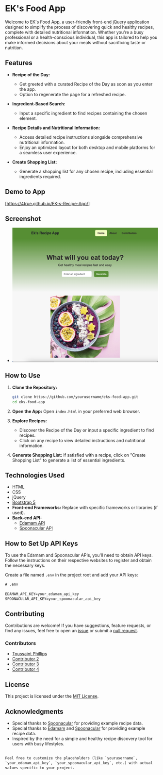 # EK's Food App 

Welcome to EK's Food App, a user-friendly front-end jQuery application designed to simplify the process of discovering quick and healthy recipes, complete with detailed nutritional information. Whether you're a busy professional or a health-conscious individual, this app is tailored to help you make informed decisions about your meals without sacrificing taste or nutrition.

## Features

- **Recipe of the Day:**
  - Get greeted with a curated Recipe of the Day as soon as you enter the app.
  - Option to regenerate the page for a refreshed recipe.

- **Ingredient-Based Search:**
  - Input a specific ingredient to find recipes containing the chosen element.

- **Recipe Details and Nutritional Information:**
  - Access detailed recipe instructions alongside comprehensive nutritional information.
  - Enjoy an optimized layout for both desktop and mobile platforms for a seamless user experience.

- **Create Shopping List:**
  - Generate a shopping list for any chosen recipe, including essential ingredients required.


## Demo to App

[https://4true.github.io/EK-s-Recipe-App/]

## Screenshot

- ![Screenshot](Assets/images/Screenshot.png)
  
## How to Use

1. **Clone the Repository:**
   ```bash
   git clone https://github.com/yourusername/eks-food-app.git
   cd eks-food-app
   ```

2. **Open the App:**
   Open `index.html` in your preferred web browser.

3. **Explore Recipes:**
   - Discover the Recipe of the Day or input a specific ingredient to find recipes.
   - Click on any recipe to view detailed instructions and nutritional information.

4. **Generate Shopping List:**
   If satisfied with a recipe, click on "Create Shopping List" to generate a list of essential ingredients.

## Technologies Used

- HTML
- CSS
- jQuery
- [Bootstrap 5](https://getbootstrap.com/)
- **Front-end Frameworks:** Replace with specific frameworks or libraries (if used).
- **Back-end API:**
  - [Edamam API](https://developer.edamam.com/edamam-recipe-api)
  - [Spoonacular API](https://spoonacular.com/food-api)

## How to Set Up API Keys

To use the Edamam and Spoonacular APIs, you'll need to obtain API keys. Follow the instructions on their respective websites to register and obtain the necessary keys.

Create a file named `.env` in the project root and add your API keys:

```plaintext
# .env

EDAMAM_API_KEY=your_edamam_api_key
SPOONACULAR_API_KEY=your_spoonacular_api_key
```

## Contributing

Contributions are welcome! If you have suggestions, feature requests, or find any issues, feel free to open an [issue](https://github.com/yourusername/eks-food-app/issues) or submit a [pull request](https://github.com/4True/eks-food-app/pulls).

### Contributors

- [Toussaint Phillips](https://github.com/ToussaintPhillips)
- [Contributor 2](https://github.com/contributor2)
- [Contributor 3](https://github.com/contributor3)
- [Contributor 4](https://github.com/contributor4)

## License

This project is licensed under the [MIT License](LICENSE).

## Acknowledgments

- Special thanks to [Spoonacular](https://spoonacular.com/) for providing example recipe data.
- Special thanks to [Edamam](https://developer.edamam.com/edamam-recipe-api) and [Spoonacular](https://spoonacular.com/) for providing example recipe data.
- Inspired by the need for a simple and healthy recipe discovery tool for users with busy lifestyles.
```

Feel free to customize the placeholders (like `yourusername`, `your_edamam_api_key`, `your_spoonacular_api_key`, etc.) with actual values specific to your project.
